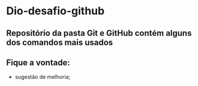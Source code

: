 # Dio-desafio-github
## Repositório da pasta Git e GitHub contém alguns dos comandos mais usados
## Fique a vontade:
* sugestão de melhoria;
